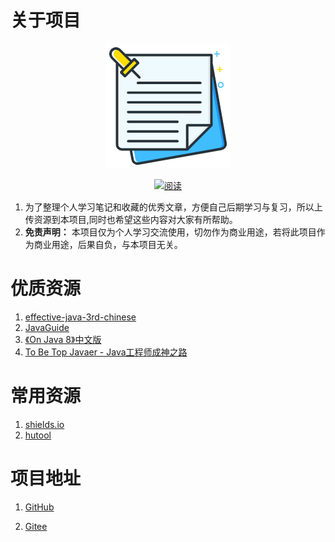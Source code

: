 # 关于项目
<p align="center">
<a href="https://szimo.gitee.io/learning-notes" target="_blank">
	<img src="./favicon.ico" width=""/>
</a>
</p>
<p align="center">
  <a href="https://szimo.gitee.io/learning-notes"><img src="https://img.shields.io/badge/阅读-read-brightgreen.svg" alt="阅读"></a>
</p>

1. 为了整理个人学习笔记和收藏的优秀文章，方便自己后期学习与复习，所以上传资源到本项目,同时也希望这些内容对大家有所帮助。
2. **免责声明：** 本项目仅为个人学习交流使用，切勿作为商业用途，若将此项目作为商业用途，后果自负，与本项目无关。

# 优质资源
1. [effective-java-3rd-chinese](https://sjsdfg.github.io/effective-java-3rd-chinese/)
2. [JavaGuide](https://snailclimb.gitee.io/javaguide)
3. [《On Java 8》中文版](https://lingcoder.gitee.io/onjava8)
4. [To Be Top Javaer - Java工程师成神之路](http://hollischuang.gitee.io/tobetopjavaer/#/)

# 常用资源
1. [shields.io](https://shields.io/)
2. [hutool](https://hutool.cn/docs/#/)

# 项目地址
 <!--[个人博客](https://blog.csdn.net/WEDUEST)-->

1. [GitHub](https://github.com/HansGerry/learning-notes)

2. [Gitee](https://gitee.com/szimo/learning-notes)


